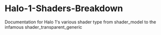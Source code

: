 # Halo-1-Shaders-Breakdown
Documentation for Halo 1's various shader type from shader_model to the infamous shader_transparent_generic
